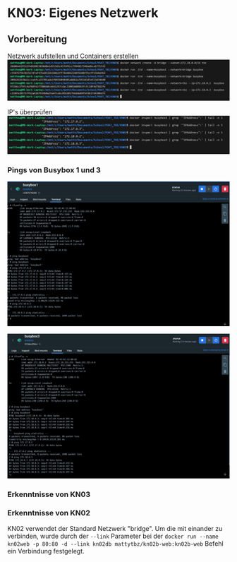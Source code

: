 # KN03: Eigenes Netzwerk

## Vorbereitung

Netzwerk aufstellen und Containers erstellen
![alt text](<Screenshot 2025-03-07 105604.png>)

IP's überprüfen
![alt text](<Screenshot 2025-03-07 110013.png>)

### Pings von Busybox 1 und 3

![busybox1 pings](<Screenshot 2025-03-07 110656.png>)

![busybox3 pings](<Screenshot 2025-03-07 110837.png>)

### Erkenntnisse von KN03



### Erkenntnisse von KN02

KN02 verwendet der Standard Netzwerk "bridge". Um die mit einander zu verbinden, wurde durch der `--link` Parameter bei der `docker run --name kn02web -p 80:80 -d --link kn02db mattytbz/kn02b-web:kn02b-web` Befehl ein Verbindung festgelegt.
